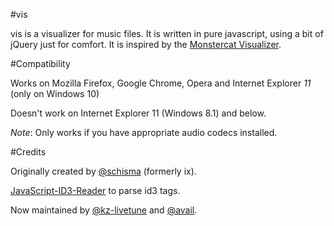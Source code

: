 #vis

vis is a visualizer for music files. It is written in pure javascript, using a bit of jQuery just for comfort. It is inspired by the [Monstercat Visualizer](http://youtube.com/Monstercat).



#Compatibility

Works on Mozilla Firefox, Google Chrome, Opera and Internet Explorer *11* (only on Windows 10)

Doesn't work on Internet Explorer 11 (Windows 8.1) and below.


*Note*: Only works if you have appropriate audio codecs installed.

#Credits

Originally created by [@schisma](http://github.com/schisma) (formerly ix).

[JavaScript-ID3-Reader](https://github.com/aadsm/JavaScript-ID3-Reader) to parse id3 tags.

Now maintained by [@kz-livetune](https://github.com/kz-lt) and [@avail](https://github.com/avail).

